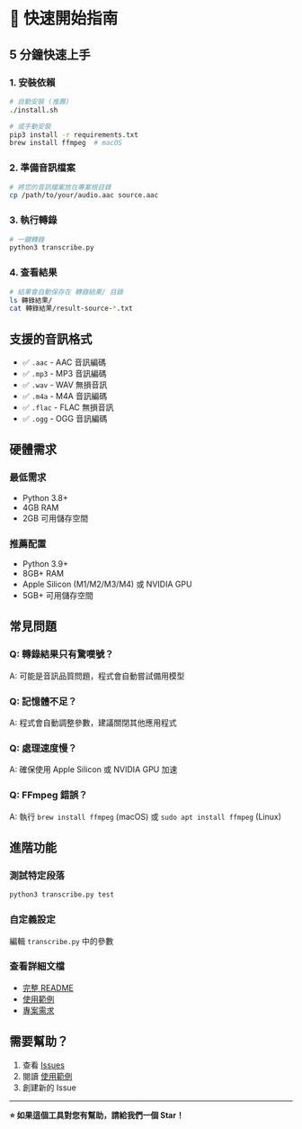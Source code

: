 # 🚀 快速開始指南

## 5 分鐘快速上手

### 1. 安裝依賴
```bash
# 自動安裝 (推薦)
./install.sh

# 或手動安裝
pip3 install -r requirements.txt
brew install ffmpeg  # macOS
```

### 2. 準備音訊檔案
```bash
# 將您的音訊檔案放在專案根目錄
cp /path/to/your/audio.aac source.aac
```

### 3. 執行轉錄
```bash
# 一鍵轉錄
python3 transcribe.py
```

### 4. 查看結果
```bash
# 結果會自動保存在 轉錄結果/ 目錄
ls 轉錄結果/
cat 轉錄結果/result-source-*.txt
```

## 支援的音訊格式

- ✅ `.aac` - AAC 音訊編碼
- ✅ `.mp3` - MP3 音訊編碼  
- ✅ `.wav` - WAV 無損音訊
- ✅ `.m4a` - M4A 音訊編碼
- ✅ `.flac` - FLAC 無損音訊
- ✅ `.ogg` - OGG 音訊編碼

## 硬體需求

### 最低需求
- Python 3.8+
- 4GB RAM
- 2GB 可用儲存空間

### 推薦配置
- Python 3.9+
- 8GB+ RAM
- Apple Silicon (M1/M2/M3/M4) 或 NVIDIA GPU
- 5GB+ 可用儲存空間

## 常見問題

### Q: 轉錄結果只有驚嘆號？
A: 可能是音訊品質問題，程式會自動嘗試備用模型

### Q: 記憶體不足？
A: 程式會自動調整參數，建議關閉其他應用程式

### Q: 處理速度慢？
A: 確保使用 Apple Silicon 或 NVIDIA GPU 加速

### Q: FFmpeg 錯誤？
A: 執行 `brew install ffmpeg` (macOS) 或 `sudo apt install ffmpeg` (Linux)

## 進階功能

### 測試特定段落
```bash
python3 transcribe.py test
```

### 自定義設定
編輯 `transcribe.py` 中的參數

### 查看詳細文檔
- [完整 README](README.md)
- [使用範例](examples/usage_examples.md)
- [專案需求](專案需求.md)

## 需要幫助？

1. 查看 [Issues](https://github.com/your-username/smart-audio-transcriber/issues)
2. 閱讀 [使用範例](examples/usage_examples.md)
3. 創建新的 Issue

---

**⭐ 如果這個工具對您有幫助，請給我們一個 Star！**
